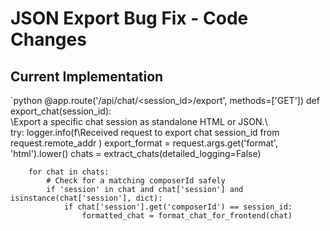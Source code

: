 ﻿# JSON Export Bug Fix - Code Changes

## Current Implementation
`python
@app.route('/api/chat/<session_id>/export', methods=['GET'])
def export_chat(session_id):
    \
\\Export
a
specific
chat
session
as
standalone
HTML
or
JSON.\\\
    try:
        logger.info(f\Received
request
to
export
chat
session_id
from
request.remote_addr
\)
        export_format = request.args.get('format', 'html').lower()
        chats = extract_chats(detailed_logging=False)
        
        for chat in chats:
            # Check for a matching composerId safely
            if 'session' in chat and chat['session'] and isinstance(chat['session'], dict):
                if chat['session'].get('composerId') == session_id:
                    formatted_chat = format_chat_for_frontend(chat)

